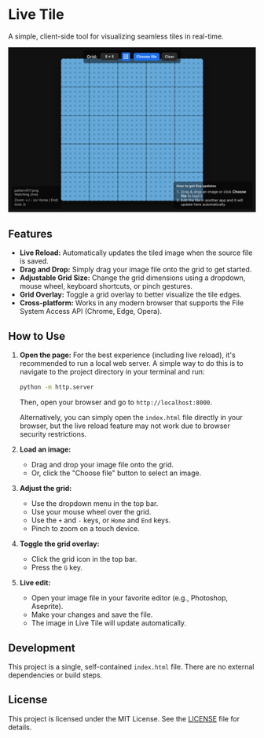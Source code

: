# Live Tile

A simple, client-side tool for visualizing seamless tiles in real-time.

![Screenshot of Live Tile](screenshot.png)

## Features

*   **Live Reload:** Automatically updates the tiled image when the source file is saved.
*   **Drag and Drop:** Simply drag your image file onto the grid to get started.
*   **Adjustable Grid Size:** Change the grid dimensions using a dropdown, mouse wheel, keyboard shortcuts, or pinch gestures.
*   **Grid Overlay:** Toggle a grid overlay to better visualize the tile edges.
*   **Cross-platform:** Works in any modern browser that supports the File System Access API (Chrome, Edge, Opera).

## How to Use

1.  **Open the page:** For the best experience (including live reload), it's recommended to run a local web server. A simple way to do this is to navigate to the project directory in your terminal and run:
    ```bash
    python -m http.server
    ```
    Then, open your browser and go to `http://localhost:8000`.

    Alternatively, you can simply open the `index.html` file directly in your browser, but the live reload feature may not work due to browser security restrictions.

2.  **Load an image:**
    *   Drag and drop your image file onto the grid.
    *   Or, click the "Choose file" button to select an image.

3.  **Adjust the grid:**
    *   Use the dropdown menu in the top bar.
    *   Use your mouse wheel over the grid.
    *   Use the `+` and `-` keys, or `Home` and `End` keys.
    *   Pinch to zoom on a touch device.

4.  **Toggle the grid overlay:**
    *   Click the grid icon in the top bar.
    *   Press the `G` key.

5.  **Live edit:**
    *   Open your image file in your favorite editor (e.g., Photoshop, Aseprite).
    *   Make your changes and save the file.
    *   The image in Live Tile will update automatically.

## Development

This project is a single, self-contained `index.html` file. There are no external dependencies or build steps.

## License

This project is licensed under the MIT License. See the [LICENSE](LICENSE) file for details.
